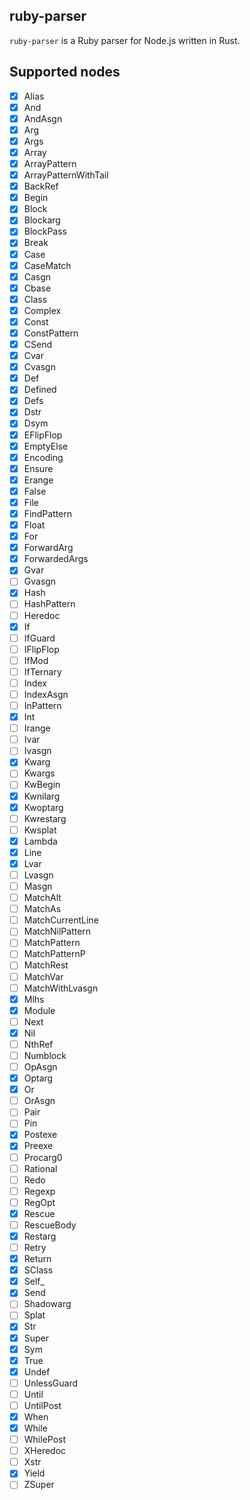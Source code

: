 ## ruby-parser
`ruby-parser` is a Ruby parser for Node.js written in Rust.

## Supported nodes

- [x] Alias
- [x] And
- [x] AndAsgn
- [x] Arg
- [x] Args
- [x] Array
- [x] ArrayPattern
- [x] ArrayPatternWithTail
- [x] BackRef
- [x] Begin
- [x] Block
- [x] Blockarg
- [x] BlockPass
- [x] Break
- [x] Case
- [x] CaseMatch
- [x] Casgn
- [x] Cbase
- [x] Class
- [x] Complex
- [x] Const
- [x] ConstPattern
- [x] CSend
- [x] Cvar
- [x] Cvasgn
- [x] Def
- [x] Defined
- [x] Defs
- [x] Dstr
- [x] Dsym
- [x] EFlipFlop
- [x] EmptyElse
- [x] Encoding
- [x] Ensure
- [x] Erange
- [x] False
- [x] File
- [x] FindPattern
- [x] Float
- [x] For
- [x] ForwardArg
- [x] ForwardedArgs
- [x] Gvar
- [ ] Gvasgn
- [x] Hash
- [ ] HashPattern
- [ ] Heredoc
- [x] If
- [ ] IfGuard
- [ ] IFlipFlop
- [ ] IfMod
- [ ] IfTernary
- [ ] Index
- [ ] IndexAsgn
- [ ] InPattern
- [x] Int
- [ ] Irange
- [ ] Ivar
- [ ] Ivasgn
- [x] Kwarg
- [ ] Kwargs
- [ ] KwBegin
- [x] Kwnilarg
- [x] Kwoptarg
- [ ] Kwrestarg
- [ ] Kwsplat
- [x] Lambda
- [x] Line
- [x] Lvar
- [ ] Lvasgn
- [ ] Masgn
- [ ] MatchAlt
- [ ] MatchAs
- [ ] MatchCurrentLine
- [ ] MatchNilPattern
- [ ] MatchPattern
- [ ] MatchPatternP
- [ ] MatchRest
- [ ] MatchVar
- [ ] MatchWithLvasgn
- [x] Mlhs
- [x] Module
- [ ] Next
- [x] Nil
- [ ] NthRef
- [ ] Numblock
- [ ] OpAsgn
- [x] Optarg
- [x] Or
- [ ] OrAsgn
- [ ] Pair
- [ ] Pin
- [x] Postexe
- [x] Preexe
- [ ] Procarg0
- [ ] Rational
- [ ] Redo
- [ ] Regexp
- [ ] RegOpt
- [x] Rescue
- [ ] RescueBody
- [x] Restarg
- [ ] Retry
- [x] Return
- [x] SClass
- [x] Self_
- [x] Send
- [ ] Shadowarg
- [ ] Splat
- [x] Str
- [x] Super
- [x] Sym
- [x] True
- [x] Undef
- [ ] UnlessGuard
- [ ] Until
- [ ] UntilPost
- [x] When
- [x] While
- [ ] WhilePost
- [ ] XHeredoc
- [ ] Xstr
- [x] Yield
- [ ] ZSuper